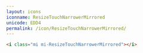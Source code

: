 ```yaml
---
layout: icons
iconname: ResizeTouchNarrowerMirrored
unicode: EDD4
permalink: /icon/ResizeTouchNarrowerMirrored/
---
```


``` html
<i class="mi mi-ResizeTouchNarrowerMirrored"></i>
```
